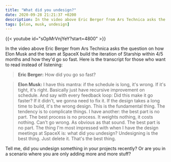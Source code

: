 ```yaml
---
title: "What did you undesign?"
date: 2020-09-28 21:21:37 +0200
description: In the video above Eric Berger from Ars Technica asks the question on how Elon Musk and the team at SpaceX build the iteration...
tags: [elon, musk, undesign]
---
```


{{< youtube id="sOpMrVnjYeY?start=4800" >}}

In the video above Eric Berger from Ars Technica asks the question on how Elon Musk and the team at SpaceX build the iteration of Starship within 4/5 months and how they'd go so fast. Here is the transcript for those who want to read instead of listening:

> **Eric Berger:** How did you go so fast? 
 
> **Elon Musk:** I have this mantra: if the schedule is long, it's wrong. If it's tight, it's right. Basically just have recursive improvement on schedule. And say with every feedback loop: Did this make it go faster? If it didn't, we gonna need to fix it. If the design takes a long time to build, it's the wrong design. This is the fundamental thing. The tendency is to complicate things. I have another: the best part is no part. The best process is no process. It weights nothing, it costs nothing. Can't go wrong. As obvious as that sound. The best part is no part. The thing I'm most impressed with when I have the design meetings at SpaceX is: what did you undesign? Undesigning is the best thing. Just delete it. That's the best thing.

Tell me, did you undesign something in your projects recently? Or are you in a scenario where you are only adding more and more stuff?
